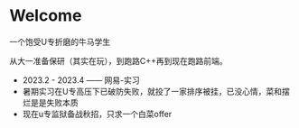 # Welcome 
一个饱受U专折磨的牛马学生
<p>从大一准备保研（其实在玩），到跑路C++再到现在跑路前端。</p>

- 2023.2 - 2023.4  —— 网易-实习
- 暑期实习在U专高压下已破防失败，就投了一家排序被挂，已没心情，菜和摆烂是是失败本质
- 现在u专监狱备战秋招，只求一个白菜offer
<p></p>
<p></p>

<!-- [![Kijasss's github stats](https://github-readme-stats.vercel.app/api?username=Kijasss "![Kijasss's github status")](https://github.com/Kijasss/github-readme-stats) -->
